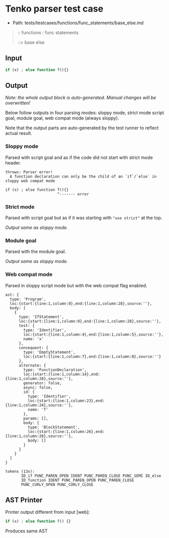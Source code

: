 # Tenko parser test case

- Path: tests/testcases/functions/func_statements/base_else.md

> :: functions : func statements
>
> ::> base else

## Input

`````js
if (x) ; else function f(){}
`````

## Output

_Note: the whole output block is auto-generated. Manual changes will be overwritten!_

Below follow outputs in four parsing modes: sloppy mode, strict mode script goal, module goal, web compat mode (always sloppy).

Note that the output parts are auto-generated by the test runner to reflect actual result.

### Sloppy mode

Parsed with script goal and as if the code did not start with strict mode header.

`````
throws: Parser error!
  A function declaration can only be the child of an `if`/`else` in sloppy web compat mode

if (x) ; else function f(){}
                       ^------- error
`````

### Strict mode

Parsed with script goal but as if it was starting with `"use strict"` at the top.

_Output same as sloppy mode._

### Module goal

Parsed with the module goal.

_Output same as sloppy mode._

### Web compat mode

Parsed in sloppy script mode but with the web compat flag enabled.

`````
ast: {
  type: 'Program',
  loc:{start:{line:1,column:0},end:{line:1,column:28},source:''},
  body: [
    {
      type: 'IfStatement',
      loc:{start:{line:1,column:0},end:{line:1,column:28},source:''},
      test: {
        type: 'Identifier',
        loc:{start:{line:1,column:4},end:{line:1,column:5},source:''},
        name: 'x'
      },
      consequent: {
        type: 'EmptyStatement',
        loc:{start:{line:1,column:7},end:{line:1,column:8},source:''}
      },
      alternate: {
        type: 'FunctionDeclaration',
        loc:{start:{line:1,column:14},end:{line:1,column:28},source:''},
        generator: false,
        async: false,
        id: {
          type: 'Identifier',
          loc:{start:{line:1,column:23},end:{line:1,column:24},source:''},
          name: 'f'
        },
        params: [],
        body: {
          type: 'BlockStatement',
          loc:{start:{line:1,column:26},end:{line:1,column:28},source:''},
          body: []
        }
      }
    }
  ]
}

tokens (13x):
       ID_if PUNC_PAREN_OPEN IDENT PUNC_PAREN_CLOSE PUNC_SEMI ID_else
       ID_function IDENT PUNC_PAREN_OPEN PUNC_PAREN_CLOSE
       PUNC_CURLY_OPEN PUNC_CURLY_CLOSE
`````


## AST Printer

Printer output different from input [web]:

````js
if (x) ; else function f() {}
````

Produces same AST
